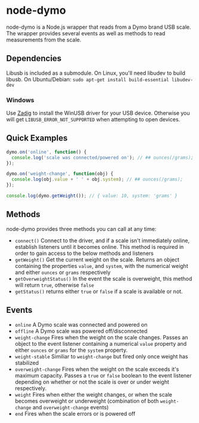 # node-dymo

node-dymo is a Node.js wrapper that reads from a Dymo brand USB scale.  The wrapper provides several events as well as methods to read measurements from the scale.

## Dependencies

Libusb is included as a submodule. On Linux, you'll need libudev to build libusb. On Ubuntu/Debian: `sudo apt-get install build-essential libudev-dev`

### Windows
Use [Zadig](http://sourceforge.net/projects/libwdi/files/zadig/) to install the WinUSB driver for your USB device. Otherwise you will get `LIBUSB_ERROR_NOT_SUPPORTED` when attempting to open devices.

## Quick Examples

```js
dymo.on('online', function() {
  console.log('scale was connected/powered on'); // ## ounces(/grams);
});

dymo.on('weight-change', function(obj) {
  console.log(obj.value + ' ' + obj.system); // ## ounces(/grams);
});

console.log(dymo.getWeight()); // { value: 10, system: 'grams' }
```

## Methods

node-dymo provides three methods you can call at any time:

* `connect()` Connect to the driver, and if a scale isn't immediately online, establish listeners until it becomes online.  This method is required in order to gain access to the below methods and listeners
* `getWeight()` Get the current weight on the scale. Returns an object containing the properties `value`, and `system`, with the numerical weight and either `ounces` or `grams` respectively
* `getOverweightStatus()` In the event the scale is overweight, this method will return `true`, otherwise `false`
* `getStatus()` returns either `true` or `false` if a scale is available or not.

## Events

* `online` A Dymo scale was connected and powered on
* `offline` A Dymo scale was powered off/disconnected
* `weight-change` Fires when the weight on the scale changes.  Passes an object to the event listener containing a numerical `value` property and either `ounces` or `grams` for the `system` property.
* `weight-stable` Similiar to `weight-change` but fired only once weight has stabilized
* `overweight-change` Fires when the weight on the scale exceeds it's maximum capacity.  Passes a `true` or `false` boolean to the event listener depending on whether or not the scale is over or under weight respectively.
* `weight` Fires when either the weight changes, or when the scale becomes overweight or underweight (combination of both `weight-change` and `overweight-change` events)
* `end` Fires when the scale errors or is powered off
